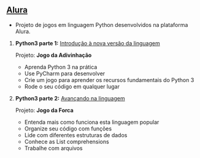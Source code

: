 ## [Alura](https://www.alura.com.br/)

   - Projeto de jogos em linguagem Python desenvolvidos na plataforma Alura.

1. **Python3 parte 1:** [Introdução à nova versão da linguagem](https://cursos.alura.com.br/course/python-3-introducao-a-nova-versao-da-linguagem)

    Projeto: **Jogo da Adivinhação**
   - Aprenda Python 3 na prática
   - Use PyCharm para desenvolver
   - Crie um jogo para aprender os recursos fundamentais do Python 3
   - Rode o seu código em qualquer lugar

2. **Python3 parte 2:** [Avançando na linguagem](https://cursos.alura.com.br/course/python-3-introducao-a-nova-versao-da-linguagem)

    Projeto: **Jogo da Forca**
   - Entenda mais como funciona esta linguagem popular
   - Organize seu código com funções
   - Lide com diferentes estruturas de dados
   - Conhece as List comprehensions
   - Trabalhe com arquivos
